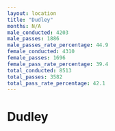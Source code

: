 ```yaml
---
layout: location
title: "Dudley"
months: N/A
male_conducted: 4203
male_passes: 1886
male_passes_rate_percentage: 44.9
female_conducted: 4310
female_passes: 1696
female_pass_rate_percentage: 39.4
total_conducted: 8513
total_passes: 3582
total_pass_rate_percentage: 42.1
---
```


# Dudley
